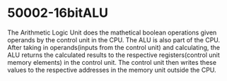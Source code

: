 # 50002-16bitALU

The Arithmetic Logic Unit does the mathetical boolean operations given operands by the control unit in the CPU. The ALU is also part of the CPU. After taking in operands(inputs from the control unit) and calculating, the ALU returns the calculated results to the respective registers(control unit memory elements) in the control unit. The control unit then writes these values to the respective addresses in the memory unit outside the CPU.

